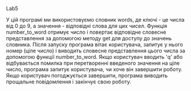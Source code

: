 Lab5

 У цій програмі ми використовуємо словник words, де ключі - це числа від 0 до 9, а значення - відповідні слова для цих чисел.
 Функція number_to_word отримує число і повертає відповідне словесне представлення за допомогою методу get для доступу до
 значень словника.
 Після запуску програма вітає користувача, запитує у нього номер (ціле число) і виводить словесне представлення цього числа за
 допомогою функції number_to_word. Якщо користувач вводить 'q' або відбувається помилка при перетворенні введеного
 значення на ціле число, програма запитує користувача, чи хоче він завершити роботу. Якщо користувач погоджується
 завершити, програма виводить прощальне повідомлення і закінчує свою роботу.
